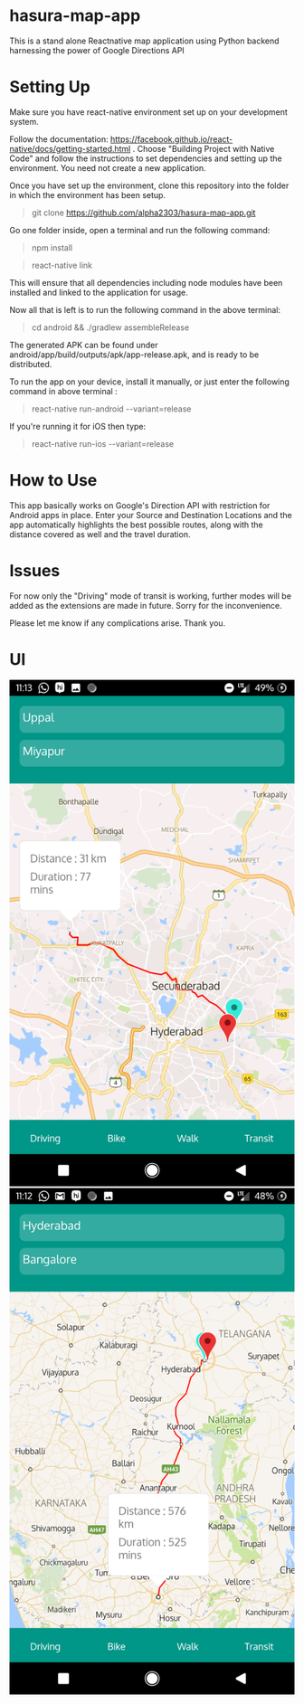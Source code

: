 # hasura-map-app

This is a stand alone Reactnative map application using Python backend harnessing the power of Google Directions API

# Setting Up

Make sure you have react-native environment set up on your development system.

Follow the documentation: https://facebook.github.io/react-native/docs/getting-started.html .
Choose "Building Project with Native Code" and follow the instructions to set dependencies and setting up the environment.
You need not create a new application.

Once you have set up the environment, clone this repository into the folder in which the environment has been setup.

> git clone https://github.com/alpha2303/hasura-map-app.git

Go one folder inside, open a terminal and run the following command:

> npm install

> react-native link

This will ensure that all dependencies including node modules have been installed and linked to the application for usage.

Now all that is left is to run the following command in the above terminal: 

> cd android && ./gradlew assembleRelease

The generated APK can be found under android/app/build/outputs/apk/app-release.apk, and is ready to be distributed.

To run the app on your device, install it manually, or just enter the following command in above terminal : 

> react-native run-android --variant=release

If you're running it for iOS then type:

> react-native run-ios --variant=release

# How to Use

This app basically works on Google's Direction API with restriction for Android apps in place.
Enter your Source and Destination Locations and the app automatically highlights the best possible routes, along with the distance covered as well and the travel duration.

# Issues

For now only the "Driving" mode of transit is working, further modes will be added as the extensions are made in future. Sorry for the inconvenience.

Please let me know if any complications arise. Thank you.

# UI
![UI Image 1](Screenshot_MapApp_20180319-231353.png)
![UI Image 2](Screenshot_MapApp_20180319-231224.png)


